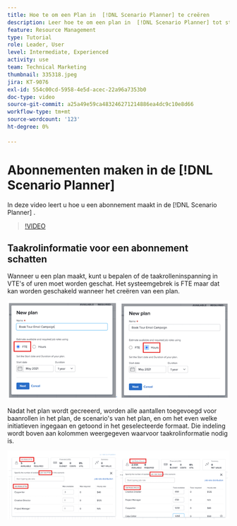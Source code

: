```yaml
---
title: Hoe te om een Plan in  [!DNL Scenario Planner] te creëren
description: Leer hoe te om een plan in  [!DNL Scenario Planner] tot stand te brengen.
feature: Resource Management
type: Tutorial
role: Leader, User
level: Intermediate, Experienced
activity: use
team: Technical Marketing
thumbnail: 335318.jpeg
jira: KT-9076
exl-id: 554c00cd-5958-4e5d-acec-22a96a7353b0
doc-type: video
source-git-commit: a25a49e59ca483246271214886ea4dc9c10e8d66
workflow-type: tm+mt
source-wordcount: '123'
ht-degree: 0%

---
```


# Abonnementen maken in de [!DNL Scenario Planner]

In deze video leert u hoe u een abonnement maakt in de [!DNL Scenario Planner] .

>[!VIDEO](https://video.tv.adobe.com/v/335318/?quality=12&learn=on)

## Taakrolinformatie voor een abonnement schatten

Wanneer u een plan maakt, kunt u bepalen of de taakrolleninspanning in VTE&#39;s of uren moet worden geschat. Het systeemgebrek is FTE maar dat kan worden geschakeld wanneer het creëren van een plan.

![ Uitgezocht [!UICONTROL FTE] of [!UICONTROL Hours] in het [!UICONTROL New Plan] venster ](assets/scenario-planner-1.png)

Nadat het plan wordt gecreeerd, worden alle aantallen toegevoegd voor baanrollen in het plan, de scenario&#39;s van het plan, en om het even welke initiatieven ingegaan en getoond in het geselecteerde formaat. Die indeling wordt boven aan kolommen weergegeven waarvoor taakrolinformatie nodig is.

![ Informatie weergeven in [!UICONTROL FTE] of [!UICONTROL Hours] in de [!DNL Scenario Planner]](assets/scenario-planner-2.png)
